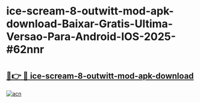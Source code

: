 # ice-scream-8-outwitt-mod-apk-download-Baixar-Gratis-Ultima-Versao-Para-Android-IOS-2025-#62nnr

# <h2><a href="https://ainizakaria.my?title=ice-scream-8-outwitt-mod-apk-download&ref=24M">🔗👉 🔴 ice-scream-8-outwitt-mod-apk-download</a></h2>

[![acn](https://github.com/user-attachments/assets/0f9c940e-d8b0-45ae-aac7-cd30a18b3e1c)](https://ainizakaria.my?title=ice-scream-8-outwitt-mod-apk-download&ref=24M)

